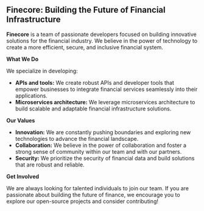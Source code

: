 ## Finecore: Building the Future of Financial Infrastructure

**Finecore** is a team of passionate developers focused on building innovative solutions for the financial industry. We believe in the power of technology to create a more efficient, secure, and inclusive financial system.

**What We Do**

We specialize in developing:

* **APIs and tools:**  We create robust APIs and developer tools that empower businesses to integrate financial services seamlessly into their applications. 
* **Microservices architecture:** We leverage microservices architecture to build scalable and adaptable financial infrastructure solutions.


**Our Values**

* **Innovation:** We are constantly pushing boundaries and exploring new technologies to advance the financial landscape.
* **Collaboration:** We believe in the power of collaboration and foster a strong sense of community within our team and with our partners.
* **Security:** We prioritize the security of financial data and build solutions that are robust and reliable.

**Get Involved**

We are always looking for talented individuals to join our team. If you are passionate about building the future of finance, we encourage you to explore our open-source projects and consider contributing!


